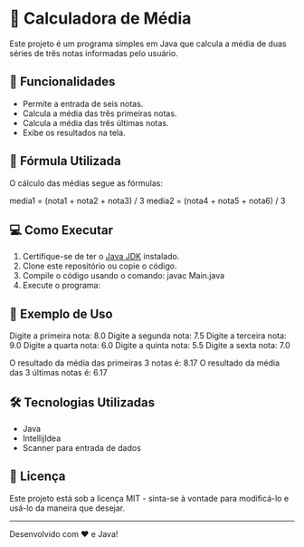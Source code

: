 # 📝 Calculadora de Média

Este projeto é um programa simples em Java que calcula a média de duas séries de três notas informadas pelo usuário.

## 🚀 Funcionalidades

- Permite a entrada de seis notas.
- Calcula a média das três primeiras notas.
- Calcula a média das três últimas notas.
- Exibe os resultados na tela.

## 📜 Fórmula Utilizada

O cálculo das médias segue as fórmulas:

media1 = (nota1 + nota2 + nota3) / 3 media2 = (nota4 + nota5 + nota6) / 3


## 💻 Como Executar

1. Certifique-se de ter o [Java JDK](https://www.oracle.com/java/technologies/javase-downloads.html) instalado.
2. Clone este repositório ou copie o código.
3. Compile o código usando o comando:
javac Main.java
4. Execute o programa:


## 📌 Exemplo de Uso

Digite a primeira nota: 8.0 Digite a segunda nota: 7.5 Digite a terceira nota: 9.0 Digite a quarta nota: 6.0 Digite a quinta nota: 5.5 Digite a sexta nota: 7.0

O resultado da média das primeiras 3 notas é: 8.17 O resultado da média das 3 últimas notas é: 6.17


## 🛠 Tecnologias Utilizadas

- Java
- IntellijIdea
- Scanner para entrada de dados

## 📄 Licença

Este projeto está sob a licença MIT - sinta-se à vontade para modificá-lo e usá-lo da maneira que desejar.

---
Desenvolvido com ❤️ e Java!

